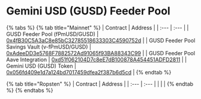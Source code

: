 # Gemini USD \(GUSD\) Feeder Pool

{% tabs %}
{% tab title="Mainnet" %}
| Contract | Address |
| :--- | :--- |
| GUSD Feeder Pool \(fPmUSD/GUSD\) | [0x4fB30C5A3aC8e85bC32785518633303C4590752d](https://etherscan.io/address/0x4fB30C5A3aC8e85bC32785518633303C4590752d) |
| GUSD Feeder Pool Savings Vault \(v-fPmUSD/GUSD\) | [0xAdeeDD3e5768F7882572Ad91065f93BA88343C99](https://etherscan.io/address/0xAdeeDD3e5768F7882572Ad91065f93BA88343C99) |
| GUSD Feeder Pool Aave Integration | [0xd51f062104D7c8eE7dB100878A454451ADFD2811](https://etherscan.io/address/0xd51f062104D7c8eE7dB100878A454451ADFD2811) |
| Gemini USD \(GUSD\) Token | [0x056fd409e1d7a124bd7017459dfea2f387b6d5cd](https://etherscan.io/token/0x056fd409e1d7a124bd7017459dfea2f387b6d5cd) |
{% endtab %}

{% tab title="Ropsten" %}
| Contract | Address |
| :--- | :--- |
|  |  |
{% endtab %}
{% endtabs %}

